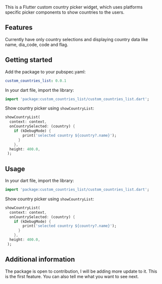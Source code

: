 <!-- 
This README describes the package. If you publish this package to pub.dev,
this README's contents appear on the landing page for your package.

For information about how to write a good package README, see the guide for
[writing package pages](https://dart.dev/guides/libraries/writing-package-pages). 

For general information about developing packages, see the Dart guide for
[creating packages](https://dart.dev/guides/libraries/create-library-packages)
and the Flutter guide for
[developing packages and plugins](https://flutter.dev/developing-packages). 
-->

This is a Flutter custom country picker widget, which uses platforms specific picker components to show countries to the users.

## Features

Currently have only country selections and displaying country data like name, dia_code, code and flag.

## Getting started

Add the package to your pubspec.yaml:

 ```yaml
 custom_countries_list: 0.0.1
 ```
 
 In your dart file, import the library:

 ```Dart
 import 'package:custom_countries_list/custom_countries_list.dart';
 ``` 
  Show country picker using `showCountryList`:
```Dart
showCountryList(
  context: context,
  onCountrySelected: (country) {
    if (kDebugMode) {
        print('selected country ${country?.name}');
      }
    },
  height: 400.0,
 );
```

## Usage

In your dart file, import the library:

 ```Dart
 import 'package:custom_countries_list/custom_countries_list.dart';
 ``` 
  Show country picker using `showCountryList`:
```Dart
showCountryList(
  context: context,
  onCountrySelected: (country) {
    if (kDebugMode) {
        print('selected country ${country?.name}');
      }
    },
  height: 400.0,
 );
```

## Additional information

The package is open to contribution, I will be adding more update to it. This is the first feature. You can also tell me what you want to see next.

